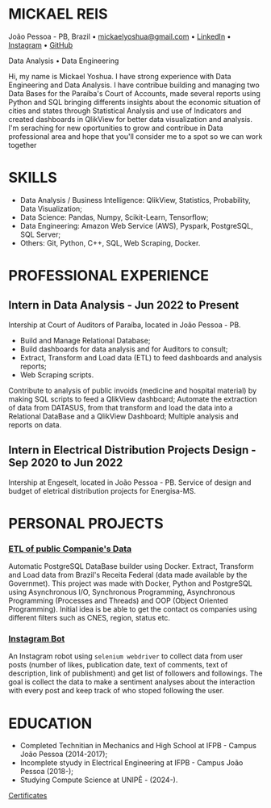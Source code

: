 # MICKAEL REIS
João Pessoa - PB, Brazil • mickaelyoshua@gmail.com • [LinkedIn](https://www.linkedin.com/in/mickaelyoshua/) • [Instagram](https://www.instagram.com/mickaelyoshua/) • [GitHub](https://github.com/mickaelyoshua7674)

Data Analysis • Data Engineering

Hi, my name is Mickael Yoshua. I have strong experience with Data Engineering and Data Analysis. I have contribue building and managing two Data Bases for the Paraíba's Court of Accounts, made several reports using Python and SQL bringing differents insights about the economic situation of cities and states through Statistical Analysis and use of Indicators and created dashboards in QlikView for better data visualization and analysis.<br>
I'm seraching for new oportunities to grow and contribue in Data professional area and hope that you'll consider me to a spot so we can work together

# SKILLS
* Data Analysis / Business Intelligence: QlikView, Statistics, Probability, Data Visualization;
* Data Science: Pandas, Numpy, Scikit-Learn, Tensorflow;
* Data Engineering: Amazon Web Service (AWS), Pyspark, PostgreSQL, SQL Server;
* Others: Git, Python, C++, SQL, Web Scraping, Docker.

# PROFESSIONAL EXPERIENCE
## Intern in Data Analysis - Jun 2022 to Present
Intership at Court of Auditors of Paraíba, located in João Pessoa - PB.

* Build and Manage Relational Database;
* Build dashboards for data analysis and for Auditors to consult;
* Extract, Transform and Load data (ETL) to feed dashboards and analysis reports;
* Web Scraping scripts.

Contribute to analysis of public invoids (medicine and hospital material) by making SQL scripts to feed a QlikView dashboard; Automate the extraction of data from DATASUS, from that transform and load the data into a Relational DataBase and a QlikView Dashboard; Multiple analysis and reports on data.

## Intern in Electrical Distribution Projects Design - Sep 2020 to Jun 2022
Intership at Engeselt, located in João Pessoa - PB. Service of design and budget of eletrical distribution projects for Energisa-MS.

# PERSONAL PROJECTS
### [ETL of public Companie's Data](https://github.com/mickaelyoshua7674/etl-cnpjs)
Automatic PostgreSQL DataBase builder using Docker. Extract, Transform and Load data from Brazil's Receita Federal (data made available by the Governmet). This project was made with Docker, Python and PostgreSQL using Asynchronous I/O, Synchronous Programming, Asynchronous Programming (Processes and Threads) and OOP (Object Oriented Programming). Initial idea is be able to get the contact os companies using different filters such as CNES, region, status etc.

### [Instagram Bot](https://github.com/mickaelyoshua7674/insta_feed_data)
An Instagram robot using `selenium webdriver` to collect data from user posts (number of likes, publication date, text of comments, text of description, link of publishment) and get list of followers and followings. The goal is collect the data to make a sentiment analyses about the interaction with every post and keep track of who stoped following the user.

# EDUCATION
* Completed Technitian in Mechanics and High School at IFPB - Campus João Pessoa (2014-2017);
* Incomplete styudy in Electrical Engineering at IFPB - Campus João Pessoa (2018-);
* Studying Compute Science at UNIPÊ - (2024-).

[Certificates](https://www.linkedin.com/in/mickaelyoshua/details/certifications/)